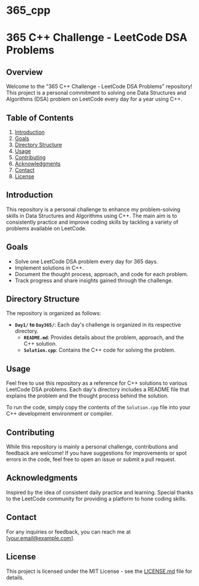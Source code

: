 # 365_cpp

# 365 C++ Challenge - LeetCode DSA Problems

## Overview

Welcome to the "365 C++ Challenge - LeetCode DSA Problems" repository! This project is a personal commitment to solving one Data Structures and Algorithms (DSA) problem on LeetCode every day for a year using C++.

## Table of Contents

1. [Introduction](#introduction)
2. [Goals](#goals)
3. [Directory Structure](#directory-structure)
4. [Usage](#usage)
5. [Contributing](#contributing)
6. [Acknowledgments](#acknowledgments)
7. [Contact](#contact)
8. [License](#license)

## Introduction

This repository is a personal challenge to enhance my problem-solving skills in Data Structures and Algorithms using C++. The main aim is to consistently practice and improve coding skills by tackling a variety of problems available on LeetCode.

## Goals

- Solve one LeetCode DSA problem every day for 365 days.
- Implement solutions in C++.
- Document the thought process, approach, and code for each problem.
- Track progress and share insights gained through the challenge.

## Directory Structure

The repository is organized as follows:

- **`Day1/` to `Day365/`**: Each day's challenge is organized in its respective directory.
  - **`README.md`**: Provides details about the problem, approach, and the C++ solution.
  - **`Solution.cpp`**: Contains the C++ code for solving the problem.

## Usage

Feel free to use this repository as a reference for C++ solutions to various LeetCode DSA problems. Each day's directory includes a README file that explains the problem and the thought process behind the solution.

To run the code, simply copy the contents of the `Solution.cpp` file into your C++ development environment or compiler.

## Contributing

While this repository is mainly a personal challenge, contributions and feedback are welcome! If you have suggestions for improvements or spot errors in the code, feel free to open an issue or submit a pull request.

## Acknowledgments

Inspired by the idea of consistent daily practice and learning. Special thanks to the LeetCode community for providing a platform to hone coding skills.

## Contact

For any inquiries or feedback, you can reach me at [your.email@example.com].

## License

This project is licensed under the MIT License - see the [LICENSE.md](LICENSE.md) file for details.
